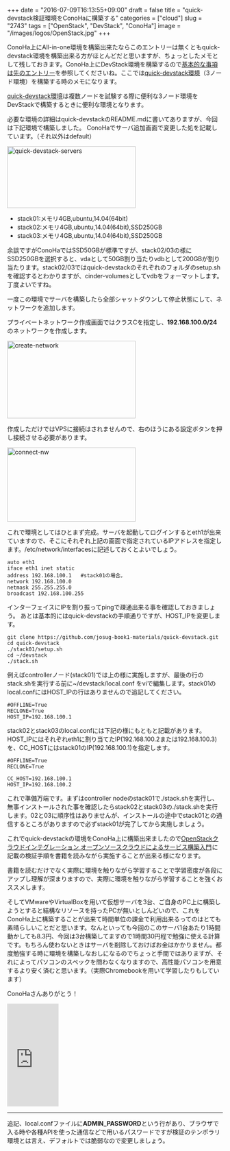+++
date = "2016-07-09T16:13:55+09:00"
draft = false
title = "quick-devstack検証環境をConoHaに構築する"
categories = ["cloud"]
slug = "2743"
tags = ["OpenStack", "DevStack", "ConoHa"]
image = "/images/logos/OpenStack.jpg"
+++

ConoHa上にAll-in-one環境を構築出来たならこのエントリーは無くともquick-devstack環境を構築出来る方がほとんどだと思いますが、ちょっとしたメモとして残しておきます。ConoHa上にDevStack環境を構築するので<a href="https://keruru.net/2016/07/08/conoha%e4%b8%8a%e3%81%abdevstack%e7%92%b0%e5%a2%83%e3%82%92%e6%a7%8b%e7%af%89%e3%81%99%e3%82%8btips/">基本的な事項は先のエントリー</a>を参照してくださいね。ここでは<a href="https://github.com/josug-book1-materials/quick-devstack">quick-devstack環境</a>（3ノード環境）を構築する時のメモになります。

<a href="https://github.com/josug-book1-materials/quick-devstack">quick-devstack環境</a>は複数ノードを試験する際に便利な3ノード環境をDevStackで構築するときに便利な環境となります。

必要な環境の詳細はquick-devstackのREADME.mdに書いてありますが、今回は下記環境で構築しました。
ConoHaでサーバ追加画面で変更した処を記載しています。（それ以外はdefault）

<a href="/images/2016/07/quick-devstack-servers.png"><img src="/images/2016/07/quick-devstack-servers-300x144.png" alt="quick-devstack-servers" width="300" height="144" class="aligncenter size-medium wp-image-2751" /></a>
<ul>
	<li>stack01:メモリ4GB,ubuntu,14.04(64bit)</li>
	<li>stack02:メモリ4GB,ubuntu,14.04(64bit),SSD250GB</li>
	<li>stack03:メモリ4GB,ubuntu,14.04(64bit),SSD250GB</li>
</ul>

余談ですがConoHaではSSD50GBが標準ですが、stack02/03の様にSSD250GBを選択すると、vdaとして50GB割り当たりvdbとして200GBが割り当たります。stack02/03ではquick-devstackのそれぞれのフォルダのsetup.shを確認するとわかりますが、cinder-volumesとしてvdbをフォーマットします。丁度よいですね。

<!--more-->


一度この環境でサーバを構築したら全部シャットダウンして停止状態にして、ネットワークを追加します。

プライベートネットワーク作成画面ではクラスCを指定し、<strong>192.168.100.0/24</strong> のネットワークを作成します。

<a href="/images/2016/07/create-network.png"><img src="/images/2016/07/create-network-300x181.png" alt="create-network" width="300" height="181" class="aligncenter size-medium wp-image-2745" /></a>

作成しただけではVPSに接続はされませんので、右のほうにある設定ボタンを押し接続させる必要があります。

<a href="/images/2016/07/connect-nw.png"><img src="/images/2016/07/connect-nw-300x173.png" alt="connect-nw" width="300" height="173" class="aligncenter size-medium wp-image-2744" /></a>

これで環境としてはひとまず完成。サーバを起動してログインするとeth1が出来ていますので、そこにそれぞれ上記の画面で指定されているIPアドレスを指定します。/etc/network/interfacesに記述しておくとよいでしょう。


```
auto eth1
iface eth1 inet static
address 192.168.100.1   #stack01の場合。
network 192.168.100.0
netmask 255.255.255.0
broadcast 192.168.100.255
```

インターフェイスにIPを割り振ってpingで疎通出来る事を確認しておきましょう。
あとは基本的にはquick-devstackの手順通りですが、HOST_IPを変更します。

```
git clone https://github.com/josug-book1-materials/quick-devstack.git
cd quick-devstack
./stack01/setup.sh
cd ~/devstack
./stack.sh
```

例えばcontrollerノード(stack01)では上の様に実施しますが、最後の行のstack.shを実行する前に~/devstack/local.conf をviで編集します。stack01のlocal.confにはHOST_IPの行はありませんので追記してください。

```
#OFFLINE=True
RECLONE=True
HOST_IP=192.168.100.1
```

stack02とstack03のlocal.confには下記の様にもともと記載があります。HOST_IPにはそれぞれeth1に割り当てたIP(192.168.100.2または192.168.100.3)を、CC_HOSTにはstack01のIP(192.168.100.1)を指定します。

```
#OFFLINE=True
RECLONE=True

CC_HOST=192.168.100.1
HOST_IP=192.168.100.2
```

これで準備万端です。まずはcontroller nodeのstack01で./stack.shを実行し、無事インストールされた事を確認したらstack02とstack03の./stack.shを実行します。02と03に順序性はありませんが、インストールの途中でstack01との通信するところがありますので必ずstack01が完了してから実施しましょう。

これでquick-devstackの環境をConoHa上に構築出来ましたので<a  href="http://www.amazon.co.jp/gp/product/4798139785/ref=as_li_ss_tl?ie=UTF8&camp=247&creative=7399&creativeASIN=4798139785&linkCode=as2&tag=kerurudigit-22">OpenStackクラウドインテグレーション オープンソースクラウドによるサービス構築入門</a><img src="http://ir-jp.amazon-adsystem.com/e/ir?t=kerurudigit-22&l=as2&o=9&a=4798139785" width="1" height="1" border="0" alt="" style="border:none !important; margin:0px !important;" />に記載の検証手順を書籍を読みながら実施することが出来る様になります。

書籍を読むだけでなく実際に環境を触りながら学習することで学習密度が各段にアップし理解が深まりますので、実際に環境を触りながら学習することを強くおススメします。

そしてVMwareやVirtualBoxを用いて仮想サーバを3台、ご自身のPC上に構築しようとすると結構なリソースを持ったPCが無いとしんどいので、これをConoHa上に構築することが出来て時間単位の課金で利用出来るってのはとても素晴らしいことだと思います。なんといっても今回のこのサーバ1台あたり1時間動かしても8.3円、今回は3台構築してますので1時間30円程で勉強に使える計算です。もちろん使わないときはサーバを削除しておけばお金はかかりません。都度勉強する時に環境を構築しなおしになるのでちょっと手間ではありますが、それによってパソコンのスペックを問わなくなりますので、高性能パソコンを用意するより安く済むと思います。（実際Chromebookを用いて学習したりもしています）

ConoHaさんありがとう！


<iframe src="http://rcm-fe.amazon-adsystem.com/e/cm?lt1=_blank&bc1=000000&IS2=1&bg1=FFFFFF&fc1=000000&lc1=0000FF&t=kerurudigit-22&o=9&p=8&l=as4&m=amazon&f=ifr&ref=ss_til&asins=4798139785" style="width:120px;height:240px;" scrolling="no" marginwidth="0" marginheight="0" frameborder="0"></iframe>

<hr />
追記、local.confファイルに<strong>ADMIN_PASSWORD</strong>という行があり、ブラウザで入る時や各種APIを使った通信などで用いるパスワードですが検証のテンポラリ環境とは言え、デフォルトでは脆弱なので変更しましょう。
